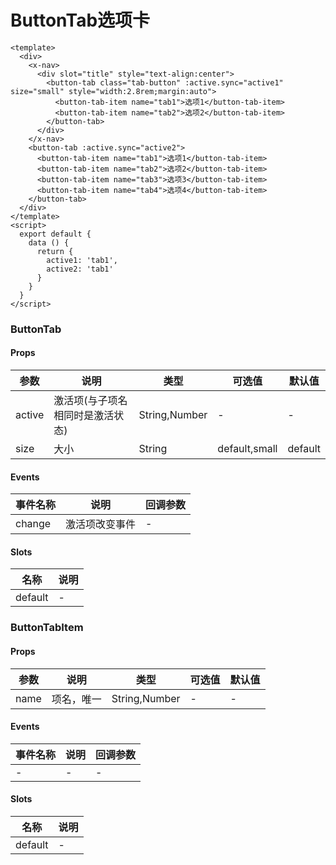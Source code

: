 # ButtonTab选项卡

```
<template>
  <div>
    <x-nav>
      <div slot="title" style="text-align:center">
        <button-tab class="tab-button" :active.sync="active1" size="small" style="width:2.8rem;margin:auto">
          <button-tab-item name="tab1">选项1</button-tab-item>
          <button-tab-item name="tab2">选项2</button-tab-item>
        </button-tab>
      </div>
    </x-nav>
    <button-tab :active.sync="active2">
      <button-tab-item name="tab1">选项1</button-tab-item>
      <button-tab-item name="tab2">选项2</button-tab-item>
      <button-tab-item name="tab3">选项3</button-tab-item>
      <button-tab-item name="tab4">选项4</button-tab-item>
    </button-tab>
  </div>
</template>
<script>
  export default {
    data () {
      return {
        active1: 'tab1',
        active2: 'tab1'
      }
    }
  }
</script>
```
### ButtonTab
#### Props
| 参数      | 说明    | 类型      | 可选值       | 默认值   |
|---------- |-------- |---------- |------------- |--------- |
| active     | 激活项(与子项名相同时是激活状态)   | String,Number  |   -       |    -    |
| size     | 大小   | String  |   default,small       |    default    |

#### Events
| 事件名称 | 说明 | 回调参数 |
|---------|--------|---------|
| change | 激活项改变事件 | - |

#### Slots
| 名称 | 说明 | 
|---------|--------|
| default | - |

### ButtonTabItem
#### Props
| 参数      | 说明    | 类型      | 可选值       | 默认值   |
|---------- |-------- |---------- |------------- |--------- |
| name     | 项名，唯一   | String,Number  |   -       |    -    |

#### Events
| 事件名称 | 说明 | 回调参数 |
|---------|--------|---------|
| - | - | - |

#### Slots
| 名称 | 说明 | 
|---------|--------|
| default | - |